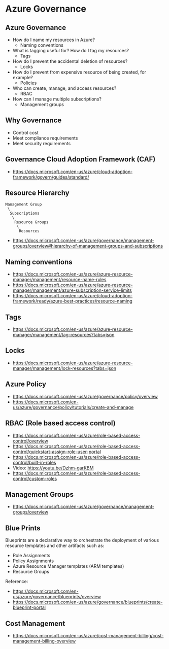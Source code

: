 # Azure Governance

## Azure Governance

- How do I name my resources in Azure?
  - Naming conventions
- What is tagging useful for? How do I tag my resources?
  - Tags
- How do I prevent the accidental deletion of resources? 
  - Locks
- How do I prevent from expensive resource of being created, for example?
  - Policies
- Who can create, manage, and access resources?
  - RBAC
- How can I manage multiple subscriptions?
  - Management groups

## Why Governance

- Control cost
- Meet compliance requirements
- Meet security requirements

## Governance Cloud Adoption Framework (CAF)

- https://docs.microsoft.com/en-us/azure/cloud-adoption-framework/govern/guides/standard/

## Resource Hierarchy

```text
Management Group
 \
  Subscriptions
   \
    Resource Groups
     \
      Resources
```

- https://docs.microsoft.com/en-us/azure/governance/management-groups/overview#hierarchy-of-management-groups-and-subscriptions

## Naming conventions

- https://docs.microsoft.com/en-us/azure/azure-resource-manager/management/resource-name-rules
- https://docs.microsoft.com/en-us/azure/azure-resource-manager/management/azure-subscription-service-limits
- https://docs.microsoft.com/en-us/azure/cloud-adoption-framework/ready/azure-best-practices/resource-naming

## Tags

- https://docs.microsoft.com/en-us/azure/azure-resource-manager/management/tag-resources?tabs=json

## Locks

- https://docs.microsoft.com/en-us/azure/azure-resource-manager/management/lock-resources?tabs=json

## Azure Policy

- https://docs.microsoft.com/en-us/azure/governance/policy/overview
- https://docs.microsoft.com/en-us/azure/governance/policy/tutorials/create-and-manage

## RBAC (Role based access control)

- https://docs.microsoft.com/en-us/azure/role-based-access-control/overview
- https://docs.microsoft.com/en-us/azure/role-based-access-control/quickstart-assign-role-user-portal
- https://docs.microsoft.com/en-us/azure/role-based-access-control/built-in-roles
- Video: https://youtu.be/Dzhm-garKBM
- https://docs.microsoft.com/en-us/azure/role-based-access-control/custom-roles

## Management Groups

- https://docs.microsoft.com/en-us/azure/governance/management-groups/overview

## Blue Prints

Blueprints are a declarative way to orchestrate the deployment of various resource templates and other artifacts such as:

- Role Assignments
- Policy Assignments
- Azure Resource Manager templates (ARM templates)
- Resource Groups

Reference:
- https://docs.microsoft.com/en-us/azure/governance/blueprints/overview
- https://docs.microsoft.com/en-us/azure/governance/blueprints/create-blueprint-portal


## Cost Management

- https://docs.microsoft.com/en-us/azure/cost-management-billing/cost-management-billing-overview

